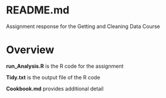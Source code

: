 # README.md
Assignment response for the Getting and Cleaning Data Course

# Overview
**run_Analysis.R**  is the R code for the assignment

**Tidy.txt** is the output file of the R code

**Cookbook.md** provides additional detail
